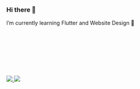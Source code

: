 ### Hi there 👋

I’m currently learning Flutter and Website Design 🎨

<div style="margin-top: 130px">
  <a href="">
    <img src="https://github-readme-stats.vercel.app/api?username=MartienJun&include_all_commits=true&show_icons=true&count_private=true&theme=nord">
  </a>
  <a href="">
    <img src="https://github-readme-stats.vercel.app/api/top-langs/?username=MartienJun&layout=compact&theme=nord">
  </a>	
</div>


<!--<img src="https://github-readme-stats.vercel.app/api?username=MartienJun&include_all_commits=true&show_icons=true&count_private=true&theme=nord">-->
<!--<img src="https://github-readme-stats.vercel.app/api/top-langs/?username=MartienJun&layout=compact&theme=nord">-->

<!--
- 🔭 I’m currently working on ...
- 🌱 I’m currently learning ...
- 👯 I’m looking to collaborate on ...
- 🤔 I’m looking for help with ...
- 💬 Ask me about ...
- 📫 How to reach me: ...
- 😄 Pronouns: ...
- ⚡ Fun fact: ...
-->
